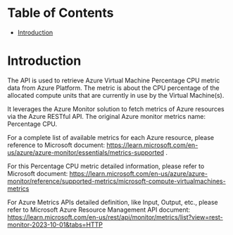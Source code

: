 # Table of Contents
- [Introduction](#introduction)


# Introduction <a name="introduction"></a>
The API is used to retrieve Azure Virtual Machine Percentage CPU metric data from Azure Platform. 
The metric is about the CPU percentage of the allocated compute units that are currently in use by the Virtual Machine(s). 


It leverages the Azure Monitor solution to fetch metrics of Azure resources via the Azure RESTful API. The original Azure monitor metrics name: Percentage CPU. 


For a complete list of available metrics for each Azure resource, please reference to Microsoft document: https://learn.microsoft.com/en-us/azure/azure-monitor/essentials/metrics-supported .

For this Percentage CPU metric detailed information, please refer to Microsoft document: https://learn.microsoft.com/en-us/azure/azure-monitor/reference/supported-metrics/microsoft-compute-virtualmachines-metrics

For Azure Metrics APIs detailed definition, like Input, Output, etc., please refer to Microsoft Azure Resource Management API document: https://learn.microsoft.com/en-us/rest/api/monitor/metrics/list?view=rest-monitor-2023-10-01&tabs=HTTP
